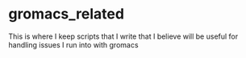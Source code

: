 gromacs_related
===============

This is where I keep scripts that I write that I believe will be useful for handling issues I run into with gromacs

